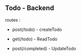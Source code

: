 
## Todo - Backend 

routes : 
- post(/todo)  - createTodo
- get(/todo) - ReadTodo

- post(/completed) - UpdateTodo